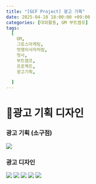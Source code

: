 ```yaml
---
title: "[GCF Project] 광고 기획"
date: 2025-04-10 18:00:00 +09:00
categories: [대외활동, GM 부트캠프]
tags:
  [
    GM,
    그로스마케팅,
    멋쟁이사자처럼,
    멋사,
    부트캠프,
    프로젝트,
    광고기획,

  ]
---
```


# **🎨광고 기획 디자인**

### **광고 기획 (소구점)**

<img src="https://Zihyeoni.github.io/assets/img/project-광고소구점.png">

### **광고 디자인**

<img src="https://Zihyeoni.github.io/assets/img/project-소구점A.png">

<img src="https://Zihyeoni.github.io/assets/img/project-소구점.png">

<img src="https://Zihyeoni.github.io/assets/img/project-소구점E.png">

<img src="https://Zihyeoni.github.io/assets/img/project-소구점F.png">

<img src="https://Zihyeoni.github.io/assets/img/project-추가광고.png">